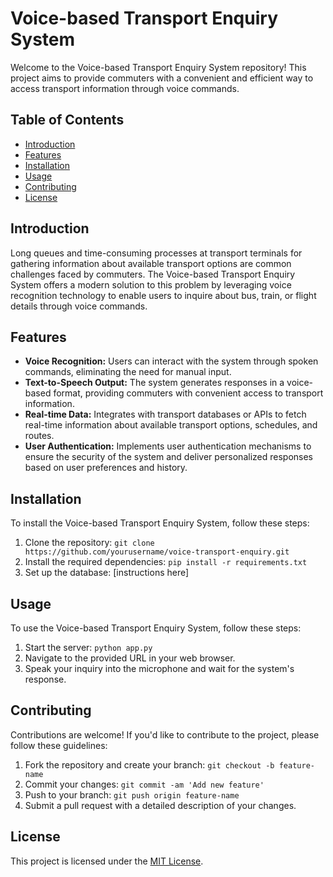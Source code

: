 # Voice-based Transport Enquiry System

Welcome to the Voice-based Transport Enquiry System repository! This project aims to provide commuters with a convenient and efficient way to access transport information through voice commands.

## Table of Contents

- [Introduction](#introduction)
- [Features](#features)
- [Installation](#installation)
- [Usage](#usage)
- [Contributing](#contributing)
- [License](#license)

## Introduction

Long queues and time-consuming processes at transport terminals for gathering information about available transport options are common challenges faced by commuters. The Voice-based Transport Enquiry System offers a modern solution to this problem by leveraging voice recognition technology to enable users to inquire about bus, train, or flight details through voice commands.

## Features

- **Voice Recognition:** Users can interact with the system through spoken commands, eliminating the need for manual input.
- **Text-to-Speech Output:** The system generates responses in a voice-based format, providing commuters with convenient access to transport information.
- **Real-time Data:** Integrates with transport databases or APIs to fetch real-time information about available transport options, schedules, and routes.
- **User Authentication:** Implements user authentication mechanisms to ensure the security of the system and deliver personalized responses based on user preferences and history.

## Installation

To install the Voice-based Transport Enquiry System, follow these steps:

1. Clone the repository: `git clone https://github.com/yourusername/voice-transport-enquiry.git`
2. Install the required dependencies: `pip install -r requirements.txt`
3. Set up the database: [instructions here]

## Usage

To use the Voice-based Transport Enquiry System, follow these steps:

1. Start the server: `python app.py`
2. Navigate to the provided URL in your web browser.
3. Speak your inquiry into the microphone and wait for the system's response.

## Contributing

Contributions are welcome! If you'd like to contribute to the project, please follow these guidelines:

1. Fork the repository and create your branch: `git checkout -b feature-name`
2. Commit your changes: `git commit -am 'Add new feature'`
3. Push to your branch: `git push origin feature-name`
4. Submit a pull request with a detailed description of your changes.

## License

This project is licensed under the [MIT License](LICENSE).
